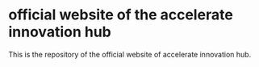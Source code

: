 # official website of the accelerate innovation hub
This is the repository of the official website of accelerate innovation hub.